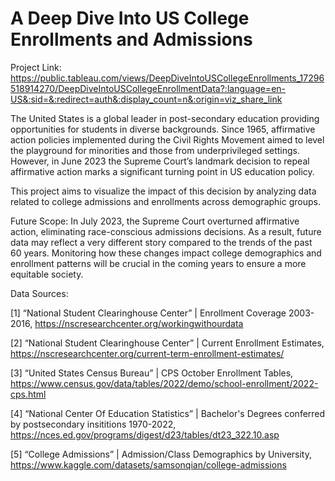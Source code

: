 # A Deep Dive Into US College Enrollments and Admissions

Project Link:
https://public.tableau.com/views/DeepDiveIntoUSCollegeEnrollments_17296518914270/DeepDiveIntoUSCollegeEnrollmentData?:language=en-US&:sid=&:redirect=auth&:display_count=n&:origin=viz_share_link


The United States is a global leader in post-secondary education providing opportunities for students in diverse backgrounds. Since 1965, affirmative action policies implemented during the Civil Rights Movement aimed to level the playground for minorities and those from underprivileged settings. However, in June 2023 the Supreme Court’s landmark decision to repeal affirmative action marks a significant turning point in US education policy.


This project aims to visualize the impact of this decision by analyzing data related to college admissions and enrollments across demographic groups.

Future Scope:
In July 2023, the Supreme Court overturned affirmative action, eliminating race-conscious admissions decisions. As a result, future data may reflect a very different story compared to the trends of the past 60 years. Monitoring how these changes impact college demographics and enrollment patterns will be crucial in the coming years to ensure a more equitable society.

Data Sources: 

[1] “National Student Clearinghouse Center” | Enrollment Coverage 2003-2016, https://nscresearchcenter.org/workingwithourdata

[2] “National Student Clearinghouse Center” | Current Enrollment Estimates, https://nscresearchcenter.org/current-term-enrollment-estimates/

[3] “United States Census Bureau” | CPS October Enrollment Tables,  https://www.census.gov/data/tables/2022/demo/school-enrollment/2022-cps.html

[4] “National Center Of Education Statistics” | Bachelor's Degrees conferred by postsecondary insititions 1970-2022,  https://nces.ed.gov/programs/digest/d23/tables/dt23_322.10.asp

[5] “College Admissions” | Admission/Class Demographics by University,  https://www.kaggle.com/datasets/samsonqian/college-admissions


